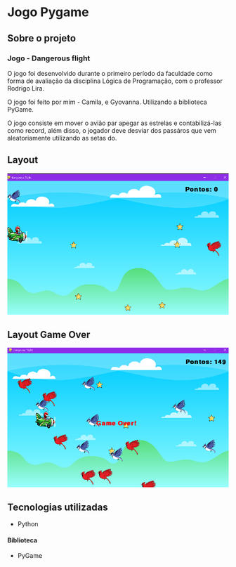 # Jogo Pygame

## Sobre o projeto

### Jogo - Dangerous flight

O jogo foi desenvolvido durante o primeiro período da faculdade como forma de avaliação da disciplina Lógica de Programação, com o professor Rodrigo Lira.

O jogo foi feito por mim - Camila, e Gyovanna. Utilizando a biblioteca PyGame.

O jogo consiste em mover o avião par apegar as estrelas e contabilizá-las como record, além disso, o jogador deve desviar dos passáros que vem aleatoriamente utilizando as setas do. 

## Layout
![print 1](https://github.com/camilams27/Imagens-JogoPygame/blob/master/prints/print1.png?raw=true "Jogo Dangerous flight")

## Layout Game Over
![print 2](https://github.com/camilams27/Imagens-JogoPygame/blob/master/prints/print2.png?raw=true "Game Over")

## Tecnologias utilizadas
- Python
#### Biblioteca
- PyGame
